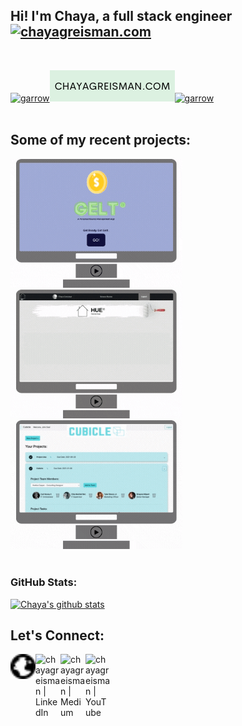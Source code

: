 ##  Hi! I'm **Chaya**, a full stack engineer [<img width='50px' alt="chayagreisman.com" src="https://emojipedia-us.s3.dualstack.us-west-1.amazonaws.com/thumbs/120/apple/271/woman-technologist-medium-light-skin-tone_1f469-1f3fc-200d-1f4bb.png" />](https://chayagreisman.com/) 

<br/>

[<img  width="50px" alt="garrow" src="https://emojipedia-us.s3.dualstack.us-west-1.amazonaws.com/thumbs/120/au-kddi/190/black-rightwards-arrow_27a1.png"/>](https://chayagreisman.com/)[<img width='200px' alt="chayagreisman.com" src="/website.png" />](https://chayagreisman.com/)[<img  width="50px" alt="garrow" src="https://emojipedia-us.s3.dualstack.us-west-1.amazonaws.com/thumbs/120/au-kddi/190/leftwards-black-arrow_2b05.png"/>](https://chayagreisman.com/)<br/><br/>

## Some of my recent projects: 

[<img   width="275px" alt="gelt" src="/gelt.gif" />](https://www.youtube.com/watch?v=ahcW76NAfiY)
[<img   width="275px" alt="HomeHue" src="/homeHue.gif" />](https://www.youtube.com/watch?v=_l3wUuti28s) 
[<img   width="275px" alt="cubicle" src="/cubicle.gif" />](https://www.youtube.com/watch?v=OaI9uW1RYtY) <br/><br/>
            
             

### GitHub Stats: 
[![Chaya's github stats](https://github-readme-stats.vercel.app/api?username=ChayaGreisman&show_icons=true&theme=gotham)](https://github.com/ChayaGreisman/github-readme-stats)

<!--[![Top Langs](https://github-readme-stats.vercel.app/api/top-langs/?username=ChayaGreisman)](https://github.com/ChayaGreisman/github-readme-stats)-->

<!--use below to pin repos on profile page-->
<!--## Pinned:
[![ReadMe Card](https://github-readme-stats.vercel.app/api/pin/?username=ChayaGreisman&repo=gelt-frontend&theme=gotham)](https://github.com/ChayaGreisman/gelt-frontend)-->
 
## Let's Connect:

[<img align="left" alt="chayagreisman.com" width="40px" src="https://raw.githubusercontent.com/iconic/open-iconic/master/svg/globe.svg" />](https://chayagreisman.com/)
[<img align="left" alt="chayagreisman | LinkedIn" width="40px" src="https://cdn.jsdelivr.net/npm/simple-icons@v3/icons/linkedin.svg" />](https://www.linkedin.com/in/chayagreisman/)
[<img align="left" alt="chayagreisman | Medium" width="40px" src="https://cdn.jsdelivr.net/npm/simple-icons@v3/icons/medium.svg" />](https://medium.com/@chayamgreisman)
[<img align="left" alt="chayagreisman | YouTube" width="40px" src="https://cdn.jsdelivr.net/npm/simple-icons@v3/icons/youtube.svg" />](https://www.youtube.com/channel/UCZL13mtv8x-0IdOZ18J5T3w)


